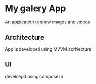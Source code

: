 # My galery App
An application to show images and videos

## Architecture
App is developed using MVVM acrhiecture 
## UI
develoepd using compose ui 
